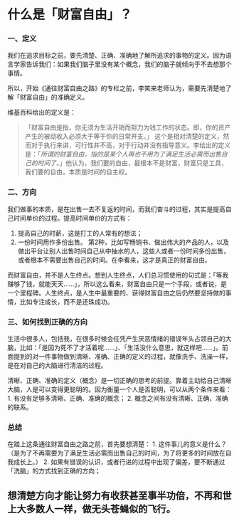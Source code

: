 # **什么是「财富自由」？** 
### **一、定义**

我们在追求目标之前，要先清楚、正确、准确地了解所追求的事物的定义。因为语言学家告诉我们：如果我们脑子里没有某个概念，我们的脑子就倾向于不去想那个事情。 

所以，开始《通往财富自由之路》的专栏之前，李笑来老师认为，需要先清楚地了解「财富自由」的准确定义。 

维基百科给出的定义是：
> 「财富自由是指，你无须为生活开销而努力为钱工作的状态。即，你的资产产生的被动收入必须大于等于你的日常开支。」
这个是相对清楚的定义，然而对于执行来讲，可行性并不高，对于行动并没有指导意义。李给出的定义是：「_所谓的财富自由，指的是某个人再也不用为了满足生活必需而出售自己的时间了。_」他认为，我们要的自由，最根本不是财富，财富只是工具，我们要的自由，本质是时间的自主权。 

### **二、方向** 

我们做事的本质，是在出售一去不复返的时间，而我们奋斗的过程，其实是提高自己时间单价的过程。提高时间单价的方式有： 
1. 提高自己的时薪，这是打工的人常有的想法；
2. 一份时间用作多份出售。
第2种，比如写畅销书、做出伟大的产品的人，以及做出平台让别人出售时间自己从中抽水的人，这些人或者一份时间多份出售，或者根本不需要出售自己的时间。在李看来，这才是真正的财富自由。 

而财富自由，并不是人生终点。想到人生终点，人们总习惯使用的句式是：「等我赚够了钱，就能天天……」，所以这么看来，财富自由只是一个手段，或者说，是一个里程碑。人生终点，是人生中最重要的、获得财富自由之后仍然要坚持做的事情，比如专注成长，而不是还珠成功。 

### **三、如何找到正确的方向** 

生活中很多人，包括我，在很多时候会任凭产生厌恶情绪的错误年头占领自己的大脑，比如：「是因为死不了才活着呢……」、「生活没什么意思，就这样吧……」。前面提到的对一件事物做到清晰、准确、正确的定义的过程，就像洗手、洗澡一样，是在对自己的大脑进行清洁的过程。 

清晰、正确、准确的定义（概念）是一切正确的思考的前提。靠着主动给自己清晰大脑，人是可以变得更聪明的。因为衡量一个人是否聪明，可以从两个条件来看： 
	1.	有没有足够多清晰、正确、准确的概念；
	2.	概念之间有没有清晰、正确、准确的联系。

### **总结**
在踏上这条通往财富自由之路之前，首先要想清楚： 
	1.	这件事儿的意义是什么？（是为了不再需要为了满足生活必需而出售自己的时间，为了将更多的时间放在自我成长上。）
	2.	如果有错误的认识，或者行进的过程中出现了偏差，要不断通过「洗脑」的方式找到正确的方向；

想清楚方向才能让努力有收获甚至事半功倍，不再和世上大多数人一样，做无头苍蝇似的飞行。 
----


